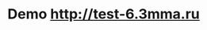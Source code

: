<h1><strong>Demo</strong> <a href="http://test-6.3mma.ru" target="_blank">http://test-6.3mma.ru</a></h1>





